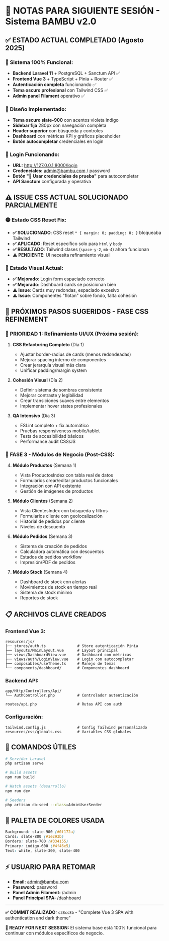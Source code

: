 # 📝 NOTAS PARA SIGUIENTE SESIÓN - Sistema BAMBU v2.0

## ✅ ESTADO ACTUAL COMPLETADO (Agosto 2025)

### 🚀 **Sistema 100% Funcional:**
- **Backend Laravel 11** + PostgreSQL + Sanctum API ✅
- **Frontend Vue 3** + TypeScript + Pinia + Router ✅  
- **Autenticación completa** funcionando ✅
- **Tema oscuro profesional** con Tailwind CSS ✅
- **Admin panel Filament** operativo ✅

### 🎨 **Diseño Implementado:**
- **Tema oscuro slate-900** con acentos violeta indigo
- **Sidebar fija** 280px con navegación completa
- **Header superior** con búsqueda y controles
- **Dashboard** con métricas KPI y gráficos placeholder
- **Botón autocompletar** credenciales en login

### 🔐 **Login Funcionando:**
- **URL:** http://127.0.0.1:8000/login
- **Credenciales:** admin@bambu.com / password  
- **Botón "🚀 Usar credenciales de prueba"** para autocompletar
- **API Sanctum** configurada y operativa

## ⚠️ ISSUE CSS ACTUAL SOLUCIONADO PARCIALMENTE

### 🟡 **Estado CSS Reset Fix:**
- **✅ SOLUCIONADO**: CSS reset `* { margin: 0; padding: 0; }` bloqueaba Tailwind
- **✅ APLICADO**: Reset específico solo para `html` y `body` 
- **✅ RESULTADO**: Tailwind clases (`space-y-2`, `mb-4`) ahora funcionan
- **⚠️ PENDIENTE**: UI necesita refinamiento visual

### 🎨 **Estado Visual Actual:**
- **✅ Mejorado**: Login form espaciado correcto
- **✅ Mejorado**: Dashboard cards se posicionan bien  
- **⚠️ Issue**: Cards muy redondas, espaciado excesivo
- **⚠️ Issue**: Componentes "flotan" sobre fondo, falta cohesión

## 🎯 PRÓXIMOS PASOS SUGERIDOS - FASE CSS REFINEMENT

### 🎨 **PRIORIDAD 1: Refinamiento UI/UX (Próxima sesión):**

1. **CSS Refactoring Completo** (Día 1)
   - Ajustar border-radius de cards (menos redondeadas) 
   - Mejorar spacing interno de componentes
   - Crear jerarquía visual más clara
   - Unificar padding/margin system

2. **Cohesión Visual** (Día 2)
   - Definir sistema de sombras consistente
   - Mejorar contraste y legibilidad
   - Crear transiciones suaves entre elementos
   - Implementar hover states profesionales

3. **QA Intensivo** (Día 3)
   - ESLint completo + fix automático
   - Pruebas responsiveness mobile/tablet
   - Tests de accesibilidad básicos
   - Performance audit CSS/JS

### 🚀 **FASE 3 - Módulos de Negocio (Post-CSS):**

4. **Módulo Productos** (Semana 1)
   - Vista ProductosIndex con tabla real de datos
   - Formularios crear/editar productos funcionales
   - Integración con API existente
   - Gestión de imágenes de productos

5. **Módulo Clientes** (Semana 2) 
   - Vista ClientesIndex con búsqueda y filtros
   - Formularios cliente con geolocalización
   - Historial de pedidos por cliente
   - Niveles de descuento

6. **Módulo Pedidos** (Semana 3)
   - Sistema de creación de pedidos
   - Calculadora automática con descuentos
   - Estados de pedidos workflow
   - Impresión/PDF de pedidos

7. **Módulo Stock** (Semana 4)
   - Dashboard de stock con alertas
   - Movimientos de stock en tiempo real
   - Sistema de stock mínimo
   - Reportes de stock

## 📋 ARCHIVOS CLAVE CREADOS

### Frontend Vue 3:
```
resources/js/
├── stores/auth.ts              # Store autenticación Pinia
├── layouts/MainLayout.vue      # Layout principal
├── views/DashboardView.vue     # Dashboard con métricas
├── views/auth/LoginView.vue    # Login con autocompletar
├── composables/useTheme.ts     # Manejo de temas
└── components/dashboard/       # Componentes dashboard
```

### Backend API:
```
app/Http/Controllers/Api/
└── AuthController.php          # Controlador autenticación

routes/api.php                  # Rutas API con auth
```

### Configuración:
```
tailwind.config.js              # Config Tailwind personalizado
resources/css/globals.css       # Variables CSS globales
```

## 🔧 COMANDOS ÚTILES

```bash
# Servidor Laravel
php artisan serve

# Build assets
npm run build

# Watch assets (desarrollo)
npm run dev

# Seeders
php artisan db:seed --class=AdminUserSeeder
```

## 🎨 PALETA DE COLORES USADA

```css
Background: slate-900 (#0f172a)
Cards: slate-800 (#1e293b) 
Borders: slate-700 (#334155)
Primary: indigo-600 (#4f46e5)
Text: white, slate-300, slate-400
```

## ⚡ USUARIO PARA RETOMAR

- **Email:** admin@bambu.com
- **Password:** password
- **Panel Admin Filament:** /admin
- **Panel Principal SPA:** /dashboard

---

**✅ COMMIT REALIZADO:** `c38cc8b` - "Complete Vue 3 SPA with authentication and dark theme"

**🚀 READY FOR NEXT SESSION:** El sistema base está 100% funcional para continuar con módulos específicos de negocio.